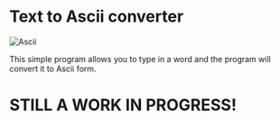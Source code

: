 # Text to Ascii converter

![Ascii](https://user-images.githubusercontent.com/63375470/147860323-5457db13-4982-402b-9553-7fe3fe702544.png)

This simple program allows you to type in a word and the program will convert it to Ascii form. 

# STILL A WORK IN PROGRESS!

